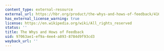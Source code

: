 ```yaml
---
content_type: external-resource
external_url: https://hbr.org/product/the-whys-and-hows-of-feedback/416013-PDF-ENG
has_external_license_warning: true
license: https://en.wikipedia.org/wiki/All_rights_reserved
status: ''
title: The Whys and Hows of Feedback
uid: 97063ae1-ef9a-4ee4-a893-8784d9f93cd3
wayback_url: ''
---
```

